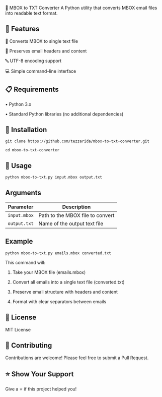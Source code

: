 📧 MBOX to TXT Converter
A Python utility that converts MBOX email files into readable text format.

## 🚀 Features

📝 Converts MBOX to single text file

📧 Preserves email headers and content

🔤 UTF-8 encoding support

💻 Simple command-line interface

## 📋 Requirements

• Python 3.x

• Standard Python libraries (no additional dependencies)

## 🔧 Installation

`git clone https://github.com/tezzarida/mbox-to-txt-converter.git`

`cd mbox-to-txt-converter`

## 📖 Usage

`python mbox-to-txt.py input.mbox output.txt`

## Arguments

| Parameter | Description |
|-----------|-------------|
| `input.mbox` | Path to the MBOX file to convert |
| `output.txt` | Name of the output text file |


## Example

`python mbox-to-txt.py emails.mbox converted.txt`

This command will:

1. Take your MBOX file (emails.mbox)

2. Convert all emails into a single text file (converted.txt)

3. Preserve email structure with headers and content

4. Format with clear separators between emails

## 📄 License

MIT License

## 🤝 Contributing

Contributions are welcome! Please feel free to submit a Pull Request.

## ⭐ Show Your Support

Give a ⭐️ if this project helped you!
